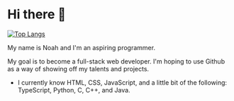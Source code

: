 # Hi there 👋

[![Top Langs](https://github-readme-stats.vercel.app/api/top-langs/?username=MinecraftXPert)](https://github.com/anuraghazra/github-readme-stats)

<!--
**MinecraftXpert/MinecraftXpert** is a ✨ _special_ ✨ repository because its `README.md` (this file) appears on your GitHub profile.

Here are some ideas to get you started:

- 🔭 I’m currently working on ...
- 🌱 I’m currently learning ...
- 👯 I’m looking to collaborate on ...
- 🤔 I’m looking for help with ...
- 💬 Ask me about ...
- 📫 How to reach me: ...
- 😄 Pronouns: ...
- ⚡ Fun fact: ...
-->

My name is Noah and I'm an aspiring programmer. 

My goal is to become a full-stack web developer. I'm hoping to use Github as a way of showing off my talents and projects.

- I currently know HTML, CSS, JavaScript, and a little bit of the following: TypeScript, Python, C, C++, and Java.
